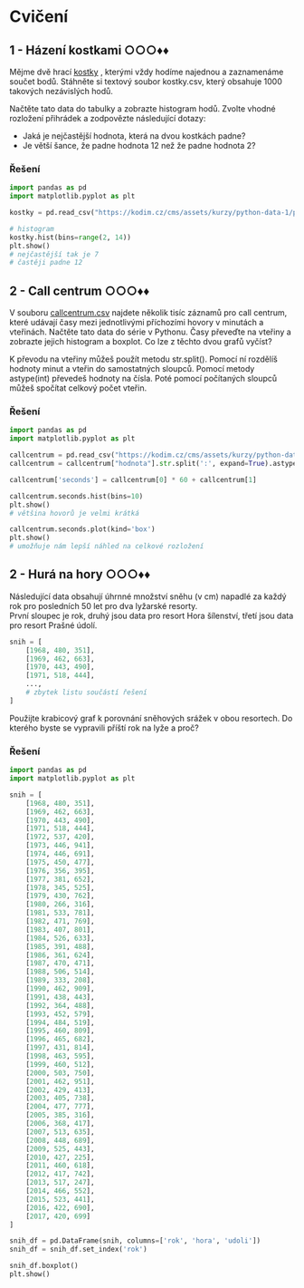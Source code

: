 # Cvičení

## 1 - Házení kostkami ○○○♦♦

Mějme dvě
hrací [kostky](https://kodim.cz/cms/assets/kurzy/python-data-1/python-pro-data-1/vizualizace/excs/excs%3Ehazeni-kostkami/kostky.csv)
, kterými vždy hodíme najednou a zaznamenáme součet bodů. Stáhněte si textový soubor kostky.csv, který obsahuje 1000
takových nezávislých hodů.

Načtěte tato data do tabulky a zobrazte histogram hodů. Zvolte vhodné rozložení přihrádek a zodpovězte následující
dotazy:

- Jaká je nejčastější hodnota, která na dvou kostkách padne?
- Je větší šance, že padne hodnota 12 než že padne hodnota 2?

### Řešení

```python
import pandas as pd
import matplotlib.pyplot as plt

kostky = pd.read_csv("https://kodim.cz/cms/assets/kurzy/python-data-1/python-pro-data-1/vizualizace/excs/excs>hazeni-kostkami/kostky.csv")

# histogram
kostky.hist(bins=range(2, 14))
plt.show()
# nejčastější tak je 7
# častěji padne 12
```

## 2 - Call centrum ○○○♦♦

V
souboru [callcentrum.csv](https://kodim.cz/cms/assets/kurzy/python-data-1/python-pro-data-1/vizualizace/excs/excs%3Ecall-centrum/callcentrum.csv)
najdete několik tisíc záznamů pro call centrum, které udávají časy mezi jednotlivými příchozími hovory v minutách a
vteřinách. Načtěte tato data do série v Pythonu. Časy převeďte na vteřiny a zobrazte jejich histogram a boxplot. Co lze
z těchto dvou grafů vyčíst?

K převodu na vteřiny můžeš použít metodu str.split(). Pomocí ní rozdělíš hodnoty minut a vteřin do samostatných sloupců.
Pomocí metody astype(int) převedeš hodnoty na čísla. Poté pomocí počítaných sloupců můžeš spočítat celkový počet vteřin.

### Řešení

```python
import pandas as pd
import matplotlib.pyplot as plt

callcentrum = pd.read_csv("https://kodim.cz/cms/assets/kurzy/python-data-1/python-pro-data-1/vizualizace/excs/excs>call-centrum/callcentrum.csv")
callcentrum = callcentrum["hodnota"].str.split(':', expand=True).astype(int)

callcentrum['seconds'] = callcentrum[0] * 60 + callcentrum[1]

callcentrum.seconds.hist(bins=10)
plt.show()
# většina hovorů je velmi krátká

callcentrum.seconds.plot(kind='box')
plt.show()
# umožňuje nám lepší náhled na celkové rozložení
```

## 2 - Hurá na hory ○○○♦♦

Následující data obsahují úhrnné množství sněhu (v cm) napadlé za každý rok pro posledních 50 let pro dva lyžarské
resorty.  
První sloupec je rok, druhý jsou data pro resort Hora šílenství, třetí jsou data pro resort Prašné údolí.

```python
snih = [
    [1968, 480, 351],
    [1969, 462, 663],
    [1970, 443, 490],
    [1971, 518, 444],
    ...,
    # zbytek listu součástí řešení
]

```

Použijte krabicový graf k porovnání sněhových srážek v obou resortech. Do kterého byste se vypravili příští rok na lyže
a proč?

### Řešení

```python
import pandas as pd
import matplotlib.pyplot as plt

snih = [
    [1968, 480, 351],
    [1969, 462, 663],
    [1970, 443, 490],
    [1971, 518, 444],
    [1972, 537, 420],
    [1973, 446, 941],
    [1974, 446, 691],
    [1975, 450, 477],
    [1976, 356, 395],
    [1977, 381, 652],
    [1978, 345, 525],
    [1979, 430, 762],
    [1980, 266, 316],
    [1981, 533, 781],
    [1982, 471, 769],
    [1983, 407, 801],
    [1984, 526, 633],
    [1985, 391, 488],
    [1986, 361, 624],
    [1987, 470, 471],
    [1988, 506, 514],
    [1989, 333, 208],
    [1990, 462, 909],
    [1991, 438, 443],
    [1992, 364, 488],
    [1993, 452, 579],
    [1994, 484, 519],
    [1995, 460, 809],
    [1996, 465, 682],
    [1997, 431, 814],
    [1998, 463, 595],
    [1999, 460, 512],
    [2000, 503, 750],
    [2001, 462, 951],
    [2002, 429, 413],
    [2003, 405, 738],
    [2004, 477, 777],
    [2005, 385, 316],
    [2006, 368, 417],
    [2007, 513, 635],
    [2008, 448, 689],
    [2009, 525, 443],
    [2010, 427, 225],
    [2011, 460, 618],
    [2012, 417, 742],
    [2013, 517, 247],
    [2014, 466, 552],
    [2015, 523, 441],
    [2016, 422, 690],
    [2017, 420, 699]
]

snih_df = pd.DataFrame(snih, columns=['rok', 'hora', 'udoli'])
snih_df = snih_df.set_index('rok')

snih_df.boxplot()
plt.show()
```